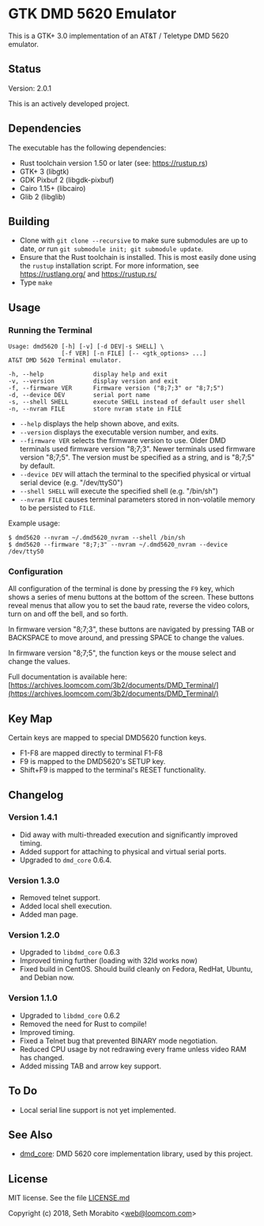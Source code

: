 # GTK DMD 5620 Emulator

This is a GTK+ 3.0 implementation of an AT&T / Teletype DMD 5620 emulator.

## Status

Version: 2.0.1

This is an actively developed project.

## Dependencies

The executable has the following dependencies:

* Rust toolchain version 1.50 or later (see: https://rustup.rs)
* GTK+ 3 (libgtk)
* GDK Pixbuf 2 (libgdk-pixbuf)
* Cairo 1.15+ (libcairo)
* Glib 2 (libglib)

## Building

- Clone with `git clone --recursive` to make sure submodules are up to date,
  *or* run `git submodule init; git submodule update`.
- Ensure that the Rust toolchain is installed. This is most easily done using
  the `rustup` installation script. For more information, see
  https://rustlang.org/ and https://rustup.rs/
- Type `make`

## Usage

### Running the Terminal

```
Usage: dmd5620 [-h] [-v] [-d DEV|-s SHELL] \
               [-f VER] [-n FILE] [-- <gtk_options> ...]
AT&T DMD 5620 Terminal emulator.

-h, --help              display help and exit
-v, --version           display version and exit
-f, --firmware VER      Firmware version ("8;7;3" or "8;7;5")
-d, --device DEV        serial port name
-s, --shell SHELL       execute SHELL instead of default user shell
-n, --nvram FILE        store nvram state in FILE
```

- `--help` displays the help shown above, and exits.
- `--version` displays the executable version number, and exits.
- `--firmware VER` selects the firmware version to use. Older DMD
   terminals used firmware version "8;7;3". Newer terminals used firmware
   version "8;7;5". The version must be specified as a string, and is
   "8;7;5" by default.
- `--device DEV` will attach the terminal to the specified physical or 
   virtual serial device (e.g. "/dev/ttyS0")
- `--shell SHELL` will execute the specified shell (e.g. "/bin/sh")
- `--nvram FILE` causes terminal parameters stored in non-volatile memory
   to be persisted to `FILE`.

Example usage:

```
$ dmd5620 --nvram ~/.dmd5620_nvram --shell /bin/sh
$ dmd5620 --firmware "8;7;3" --nvram ~/.dmd5620_nvram --device /dev/ttyS0
```

### Configuration

All configuration of the terminal is done by pressing the `F9` key, which shows
a series of menu buttons at the bottom of the screen. These buttons reveal
menus that allow you to set the baud rate, reverse the video colors, turn on
and off the bell, and so forth.

In firmware version "8;7;3", these buttons are navigated by pressing TAB or
BACKSPACE to move around, and pressing SPACE to change the values.

In firmware version "8;7;5", the function keys or the mouse select and change
the values.

Full documentation is available here: [https://archives.loomcom.com/3b2/documents/DMD_Terminal/](https://archives.loomcom.com/3b2/documents/DMD_Terminal/)


## Key Map

Certain keys are mapped to special DMD5620 function keys.

* F1-F8 are mapped directly to terminal F1-F8
* F9 is mapped to the DMD5620's SETUP key.
* Shift+F9 is mapped to the terminal's RESET functionality.

## Changelog

### Version 1.4.1

* Did away with multi-threaded execution and significantly improved timing.
* Added support for attaching to physical and virtual serial ports.
* Upgraded to `dmd_core` 0.6.4.

### Version 1.3.0

* Removed telnet support.
* Added local shell execution.
* Added man page.

### Version 1.2.0

* Upgraded to `libdmd_core` 0.6.3
* Improved timing further (loading with 32ld works now)
* Fixed build in CentOS. Should build cleanly on Fedora,
  RedHat, Ubuntu, and Debian now.

### Version 1.1.0

* Upgraded to `libdmd_core` 0.6.2
* Removed the need for Rust to compile!
* Improved timing.
* Fixed a Telnet bug that prevented BINARY mode negotiation.
* Reduced CPU usage by not redrawing every frame unless
  video RAM has changed.
* Added missing TAB and arrow key support.

## To Do

- Local serial line support is not yet implemented.

## See Also

* [dmd_core](https://github.com/sethm/dmd_core): DMD 5620 core
  implementation library, used by this project.

## License

MIT license. See the file [LICENSE.md](LICENSE.md)

Copyright (c) 2018, Seth Morabito &lt;web@loomcom.com&gt;
